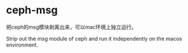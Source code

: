 # ceph-msg
把ceph的msg模块剥离出来，可以mac环境上独立运行。


Strip out the msg module of ceph and run it independently on the macos environment.
